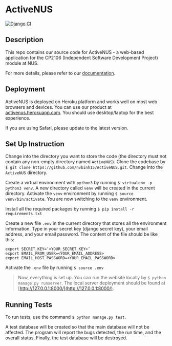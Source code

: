 # ActiveNUS

[![Django CI](https://github.com/nvbinh15/ActiveNUS/actions/workflows/django.yml/badge.svg?branch=main)](https://github.com/nvbinh15/ActiveNUS/actions/workflows/django.yml)

## Description
This repo contains our source code for ActiveNUS - a web-based application for the CP2106 (Independent Software Development Project) module at NUS.

For more details, please refer to our [documentation](https://nvbinh15.github.io/ActiveNUS/).

## Deployment
ActiveNUS is deployed on Heroku platform and works well on most web browsers and devices. You can use our product at [activenus.herokuapp.com](https://activenus.herokuapp.com/). You should use desktop/laptop for the best experience.

If you are using Safari, please update to the latest version.

## Set Up Instruction

Change into the directory you want to store the code (the directory must not contain any non-empty directory named `ActiveNUS`). Clone the codebase by `$ git clone https://github.com/nvbinh15/ActiveNUS.git`. Change into the `ActiveNUS` directory.

Create a virtual environment with `python3` by running `$ virtualenv -p python3 venv`. A new directory called `venv` will be created in the current directory. Activate the `venv` environment by running `$ source venv/bin/activate`. You are now switching to the `venv` environment.

Install all the required packages by running `$ pip install -r requirements.txt`

Create a new file `.env` in the current directory that stores all the environment information. Type in your secret key (django secret key), your email address, and your email password. The content of the file should be like this:

```
export SECRET_KEY=’<YOUR_SECRET_KEY>’
export EMAIL_FROM_USER=<YOUR_EMAIL_ADDRESS>
export EMAIL_HOST_PASSWORD=<YOUR_EMAIL_PASSWORD>
```

Activate the `.env` file by running `$ source .env`

> Now, everything is set up. You can run the website locally by `$ python manage.py runserver`. The local server deployment should be found at [http://127.0.0.1:8000/](http://127.0.0.1:8000/).

## Running Tests

To run tests, use the command `$ python manage.py test`.

A test database will be created so that the main database will not be affected. The program will report the bugs detected, the run time, and the overall status. Finally, the test database will be destroyed.
